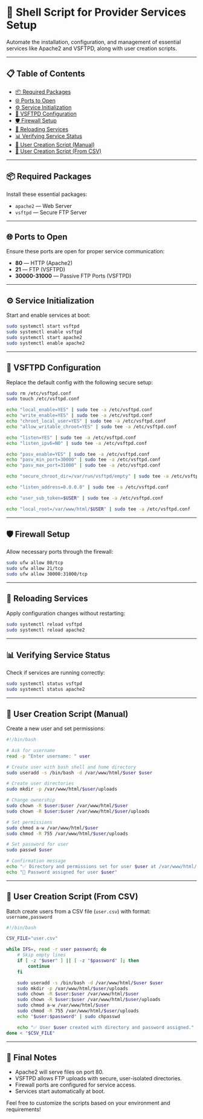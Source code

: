 
# 🚀 Shell Script for Provider Services Setup

Automate the installation, configuration, and management of essential services like Apache2 and VSFTPD, along with user creation scripts.

---

## 📋 Table of Contents

- [📦 Required Packages](#-required-packages)
- [🌐 Ports to Open](#-ports-to-open)
- [⚙️ Service Initialization](#-service-initialization)
- [🔧 VSFTPD Configuration](#-vsftpd-configuration)
- [🛡️ Firewall Setup](#-firewall-setup)
- [🔄 Reloading Services](#-reloading-services)
- [📊 Verifying Service Status](#-verifying-service-status)
- [👤 User Creation Script (Manual)](#-user-creation-script-manual)
- [📁 User Creation Script (From CSV)](#-user-creation-script-from-csv)

---

## 📦 Required Packages

Install these essential packages:

- `apache2` — Web Server  
- `vsftpd` — Secure FTP Server  

---

## 🌐 Ports to Open

Ensure these ports are open for proper service communication:

- **80** — HTTP (Apache2)  
- **21** — FTP (VSFTPD)  
- **30000-31000** — Passive FTP Ports (VSFTPD)  

---

## ⚙️ Service Initialization

Start and enable services at boot:

```bash
sudo systemctl start vsftpd
sudo systemctl enable vsftpd
sudo systemctl start apache2
sudo systemctl enable apache2
```

---

## 🔧 VSFTPD Configuration

Replace the default config with the following secure setup:

```bash
sudo rm /etc/vsftpd.conf
sudo touch /etc/vsftpd.conf

echo "local_enable=YES" | sudo tee -a /etc/vsftpd.conf
echo "write_enable=YES" | sudo tee -a /etc/vsftpd.conf
echo "chroot_local_user=YES" | sudo tee -a /etc/vsftpd.conf
echo "allow_writable_chroot=YES" | sudo tee -a /etc/vsftpd.conf

echo "listen=YES" | sudo tee -a /etc/vsftpd.conf
echo "listen_ipv6=NO" | sudo tee -a /etc/vsftpd.conf

echo "pasv_enable=YES" | sudo tee -a /etc/vsftpd.conf
echo "pasv_min_port=30000" | sudo tee -a /etc/vsftpd.conf
echo "pasv_max_port=31000" | sudo tee -a /etc/vsftpd.conf

echo "secure_chroot_dir=/var/run/vsftpd/empty" | sudo tee -a /etc/vsftpd.conf

echo "listen_address=0.0.0.0" | sudo tee -a /etc/vsftpd.conf

echo "user_sub_token=$USER" | sudo tee -a /etc/vsftpd.conf

echo "local_root=/var/www/html/$USER" | sudo tee -a /etc/vsftpd.conf
```

---

## 🛡️ Firewall Setup

Allow necessary ports through the firewall:

```bash
sudo ufw allow 80/tcp
sudo ufw allow 21/tcp
sudo ufw allow 30000:31000/tcp
```

---

## 🔄 Reloading Services

Apply configuration changes without restarting:

```bash
sudo systemctl reload vsftpd
sudo systemctl reload apache2
```

---

## 📊 Verifying Service Status

Check if services are running correctly:

```bash
sudo systemctl status vsftpd
sudo systemctl status apache2
```

---

## 👤 User Creation Script (Manual)

Create a new user and set permissions:

```bash
#!/bin/bash

# Ask for username
read -p "Enter username: " user

# Create user with bash shell and home directory
sudo useradd -s /bin/bash -d /var/www/html/$user $user

# Create user directories
sudo mkdir -p /var/www/html/$user/uploads

# Change ownership
sudo chown -R $user:$user /var/www/html/$user
sudo chown -R $user:$user /var/www/html/$user/uploads

# Set permissions
sudo chmod a-w /var/www/html/$user
sudo chmod -R 755 /var/www/html/$user/uploads

# Set password for user
sudo passwd $user

# Confirmation message
echo "✅ Directory and permissions set for user $user at /var/www/html/$user"
echo "🔑 Password assigned for user $user"
```

---

## 📁 User Creation Script (From CSV)

Batch create users from a CSV file (`user.csv`) with format: `username,password`

```bash
#!/bin/bash

CSV_FILE="user.csv"

while IFS=, read -r user password; do
    # Skip empty lines
    if [ -z "$user" ] || [ -z "$password" ]; then
        continue
    fi

    sudo useradd -s /bin/bash -d /var/www/html/$user $user
    sudo mkdir -p /var/www/html/$user/uploads
    sudo chown -R $user:$user /var/www/html/$user
    sudo chown -R $user:$user /var/www/html/$user/uploads
    sudo chmod a-w /var/www/html/$user
    sudo chmod -R 755 /var/www/html/$user/uploads
    echo "$user:$password" | sudo chpasswd

    echo "✅ User $user created with directory and password assigned."
done < "$CSV_FILE"
```

---

## 🎉 Final Notes

- Apache2 will serve files on port 80.  
- VSFTPD allows FTP uploads with secure, user-isolated directories.  
- Firewall ports are configured for service access.  
- Services start automatically at boot.

Feel free to customize the scripts based on your environment and requirements!
